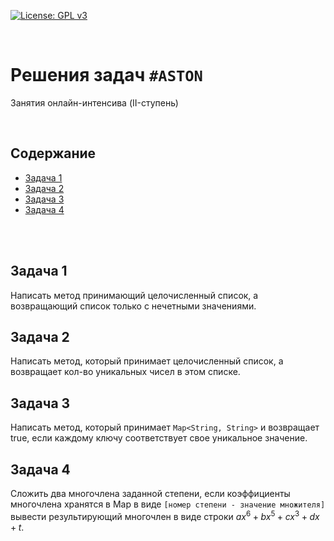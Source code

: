 [![License: GPL v3](https://img.shields.io/badge/License-GPLv3-blue.svg)](https://www.gnu.org/licenses/gpl-3.0)


<br>


# Решения задач `#ASTON`
Занятия онлайн-интенсива (II-ступень)


<br>


## Содержание


* [Задача 1](#задача-1)
* [Задача 2](#задача-2)
* [Задача 3](#задача-3)
* [Задача 4](#задача-4)


<br>
<br>


## Задача 1


Написать метод принимающий целочисленный список, а возвращающий список только с нечетными значениями.


## Задача 2


Написать метод, который принимает целочисленный список, а возвращает кол-во уникальных чисел в этом списке.


## Задача 3


Написать метод, который принимает `Map<String, String>` и возвращает true, если каждому ключу соответствует свое уникальное значение.


## Задача 4


Сложить два многочлена заданной степени, если коэффициенты многочлена хранятся в Map  в виде `[номер степени - значение множителя]`
вывести результирующий многочлен в виде строки $ax^6 + bx^5 + cx^3 + dx + t$.

